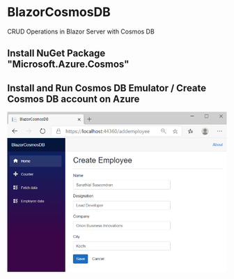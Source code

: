# BlazorCosmosDB
CRUD Operations in Blazor Server with Cosmos DB 

## Install NuGet Package "Microsoft.Azure.Cosmos"

## Install and Run Cosmos DB Emulator / Create Cosmos DB account on Azure

![](BlazorCosmosDB/assets/CreateEmployee.PNG)
